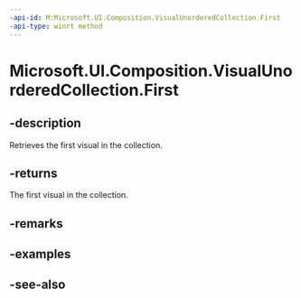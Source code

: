 ```yaml
---
-api-id: M:Microsoft.UI.Composition.VisualUnorderedCollection.First
-api-type: winrt method
---
```


<!-- Method syntax
public Windows.Foundation.Collections.IIterator<Windows.UI.Composition.Visual> First()
-->

# Microsoft.UI.Composition.VisualUnorderedCollection.First

## -description
Retrieves the first visual in the collection.

## -returns
The first visual in the collection.

## -remarks

## -examples

## -see-also
